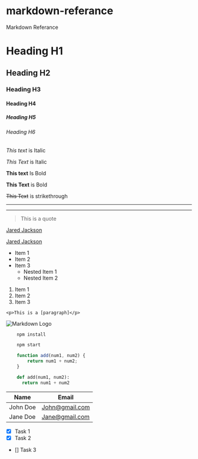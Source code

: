 # markdown-referance
Markdown Referance

<!-- Headings -->
# Heading H1
## Heading H2
### Heading H3
#### Heading H4
##### Heading H5
###### Heading H6

<!-- Italics -->
*This text* is Italic

_This Text_ is Italic

<!-- Strong -->
**This text** Is Bold

__This Text__ is Bold

<!-- StrikeThrough -->
~~This Text~~ is strikethrough

<!-- Horizontal Rule -->

---
___

<!-- Blockquote -->
> This is a quote

<!-- Link -->
[Jared Jackson](https://github.com/JARED-J)


<!-- Pass string to be shown on mouse hover over link, 
otherwise default is exact link path -->

[Jared Jackson](https://github.com/JARED-J 
"Jared Jackson Github") 

<!-- UL -->
* Item 1
* Item 2
* Item 3
    * Nested Item 1
    * Nested Item 2

<!-- OL -->
1. Item 1
2. Item 2
3. Item 3

<!-- Inline Code Block -->
`<p>This is a [paragraph]</p>`

<!-- Images -->
![Markdown Logo](https://markdown-here.com/img/icon256.png)

<!--  Github Markdown -->

<!-- Code Blocks -->
```bash
    npm install

    npm start
```

```javascript
    function add(num1, num2) {
        return num1 + num2;
    }
```

```python
    def add(num1, num2):
      return num1 + num2
```

<!-- Tables  -->

| Name     | Email          |
| -------- | -------------- |
| John Doe | John@gmail.com |
| Jane Doe | Jane@gmail.com |

<!-- Task Lists -->
* [x] Task 1
* [x] Task 2
* [] Task 3

